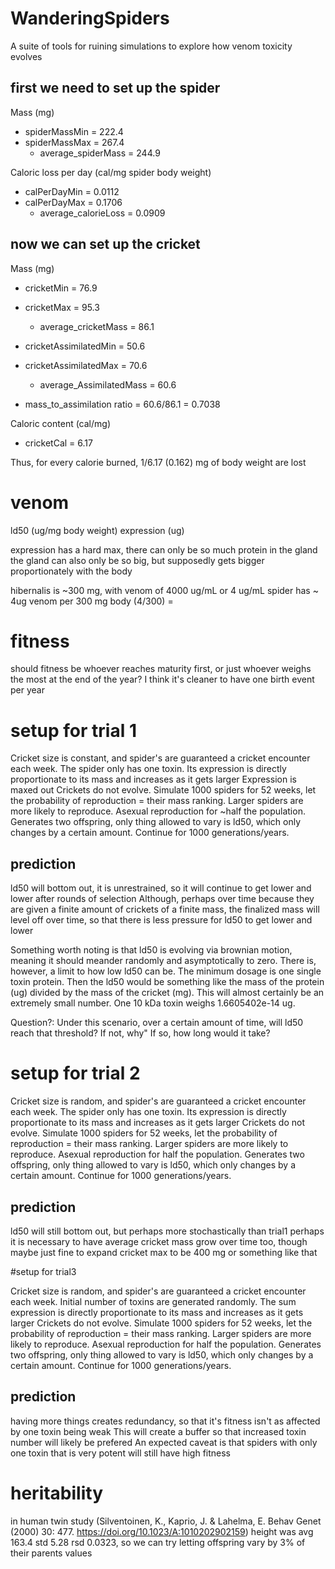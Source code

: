 # WanderingSpiders
A suite of tools for ruining simulations to explore how venom toxicity evolves

## first we need to set up the spider

Mass (mg)

* spiderMassMin = 222.4
* spiderMassMax = 267.4
  * average_spiderMass = 244.9

Caloric loss per day (cal/mg spider body weight)
* calPerDayMin = 0.0112
* calPerDayMax = 0.1706
  * average_calorieLoss = 0.0909





## now we can set up the cricket



Mass (mg)

* cricketMin = 76.9
* cricketMax = 95.3
  * average_cricketMass = 86.1
* cricketAssimilatedMin = 50.6
* cricketAssimilatedMax = 70.6
  * average_AssimilatedMass = 60.6

* mass_to_assimilation ratio = 60.6/86.1 = 0.7038

Caloric content (cal/mg)
* cricketCal = 6.17

Thus, for every calorie burned, 1/6.17 (0.162) mg of body weight are lost


# venom
ld50 (ug/mg body weight)
expression (ug)

expression has a hard max, there can only be so much protein in the gland
the gland can also only be so big, but supposedly gets bigger proportionately with the body

hibernalis is ~300 mg, with venom of 4000 ug/mL or 4 ug/mL
spider has ~ 4ug venom per 300 mg body (4/300) =

# fitness
should fitness be whoever reaches maturity first, or just whoever weighs the most at the end of the year?
I think it's cleaner to have one birth event per year

# setup for trial 1

Cricket size is constant, and spider's are guaranteed a cricket encounter each week.
The spider only has one toxin. Its expression is directly proportionate to its mass and increases as it gets larger
Expression is maxed out
Crickets do not evolve.
Simulate 1000 spiders for 52 weeks, let the probability of reproduction = their mass ranking.
Larger spiders are more likely to reproduce.
Asexual reproduction for ~half the population.
Generates two offspring, only thing allowed to vary is ld50, which only changes by a certain amount.
Continue for 1000 generations/years.

## prediction

ld50 will bottom out, it is unrestrained, so it will continue to get lower and lower after rounds of selection
Although, perhaps over time because they are given a finite amount of crickets of a finite mass, the finalized mass will level off over time, so that there is less pressure for ld50 to get lower and lower

Something worth noting is that ld50 is evolving via brownian motion, meaning it should meander randomly and asymptotically to zero. There is, however, a limit to how low ld50 can be. The minimum dosage is one single toxin protein. Then the ld50 would be something like the mass of the protein (ug) divided by the mass of the cricket (mg). This will almost certainly be an extremely small number. One 10 kDa toxin weighs 1.6605402e-14 ug.

Question?: Under this scenario, over a certain amount of time, will ld50 reach that threshold? If not, why" If so, how long would it take?

# setup for trial 2

Cricket size is random, and spider's are guaranteed a cricket encounter each week.
The spider only has one toxin. Its expression is directly proportionate to its mass and increases as it gets larger
Crickets do not evolve.
Simulate 1000 spiders for 52 weeks, let the probability of reproduction = their mass ranking.
Larger spiders are more likely to reproduce.
Asexual reproduction for half the population.
Generates two offspring, only thing allowed to vary is ld50, which only changes by a certain amount.
Continue for 1000 generations/years.

## prediction

ld50 will still bottom out, but perhaps more stochastically than trial1
perhaps it is necessary to have average cricket mass grow over time too, though maybe just fine to expand cricket max to be 400 mg or something like that

#setup for trial3

Cricket size is random, and spider's are guaranteed a cricket encounter each week.
Initial number of toxins are generated randomly. The sum expression is directly proportionate to its mass and increases as it gets larger
Crickets do not evolve.
Simulate 1000 spiders for 52 weeks, let the probability of reproduction = their mass ranking.
Larger spiders are more likely to reproduce.
Asexual reproduction for half the population.
Generates two offspring, only thing allowed to vary is ld50, which only changes by a certain amount.
Continue for 1000 generations/years.

## prediction

having more things creates redundancy, so that it's fitness isn't as affected by one toxin being weak
This will create a buffer so that increased toxin number will likely  be prefered
An expected caveat is that spiders with only one toxin that is very potent will still have high fitness


# heritability

in human twin study (Silventoinen, K., Kaprio, J. & Lahelma, E. Behav Genet (2000) 30: 477. https://doi.org/10.1023/A:1010202902159) height was avg 163.4 std 5.28 rsd 0.0323, so we can try letting offspring vary by 3% of their parents values
